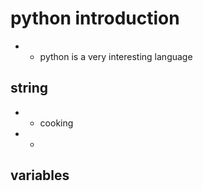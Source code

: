 # python introduction
- - python is a very interesting language
## string
- - cooking
- - 
## variables 
